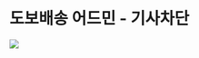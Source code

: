# 도보배송 어드민 - 기사차단

![](https://kakaomobilitysupport.zendesk.com/hc/article_attachments/33127713683353)